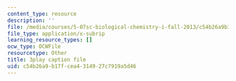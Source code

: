 ```yaml
---
content_type: resource
description: ''
file: /media/courses/5-07sc-biological-chemistry-i-fall-2013/c54b26a9b17fcea4314927c7919a5d46_wyT7EFJlBak.srt
file_type: application/x-subrip
learning_resource_types: []
ocw_type: OCWFile
resourcetype: Other
title: 3play caption file
uid: c54b26a9-b17f-cea4-3149-27c7919a5d46
---
```

